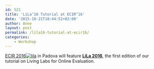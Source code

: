 ```yaml
---
id: 521
title: 'LiLa’16 Tutorial at ECIR’16'
date: '2015-10-21T18:44:52+02:00'
author: Anne
layout: post
permalink: /lila16-tutorial-at-ecir16/
categories:
    - Workshop
---
```


[ECIR 2016](http://ecir2016.dei.unipd.it/)[![lila](https://i0.wp.com/www.anneschuth.nl/wp-content/uploads/lila.png?resize=150%2C150&ssl=1)](http://living-labs.net/tutorial/) in Padova will feature **[LiLa 2016](http://living-labs.net/tutorial/)**, the first edition of our tutorial on Living Labs for Online Evaluation.